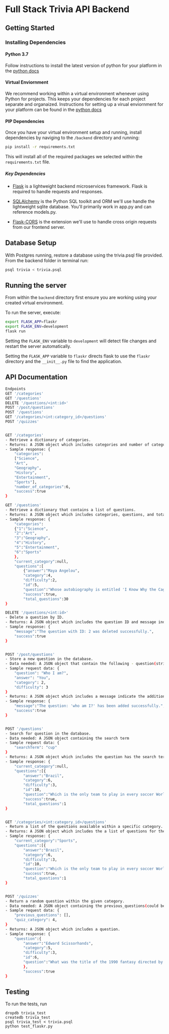 # Full Stack Trivia API Backend

## Getting Started

### Installing Dependencies

#### Python 3.7

Follow instructions to install the latest version of python for your platform in the [python docs](https://docs.python.org/3/using/unix.html#getting-and-installing-the-latest-version-of-python)

#### Virtual Enviornment

We recommend working within a virtual environment whenever using Python for projects. This keeps your dependencies for each project separate and organaized. Instructions for setting up a virual enviornment for your platform can be found in the [python docs](https://packaging.python.org/guides/installing-using-pip-and-virtual-environments/)

#### PIP Dependencies

Once you have your virtual environment setup and running, install dependencies by naviging to the `/backend` directory and running:

```bash
pip install -r requirements.txt
```

This will install all of the required packages we selected within the `requirements.txt` file.

##### Key Dependencies

- [Flask](http://flask.pocoo.org/)  is a lightweight backend microservices framework. Flask is required to handle requests and responses.

- [SQLAlchemy](https://www.sqlalchemy.org/) is the Python SQL toolkit and ORM we'll use handle the lightweight sqlite database. You'll primarily work in app.py and can reference models.py. 

- [Flask-CORS](https://flask-cors.readthedocs.io/en/latest/#) is the extension we'll use to handle cross origin requests from our frontend server. 

## Database Setup
With Postgres running, restore a database using the trivia.psql file provided. From the backend folder in terminal run:
```bash
psql trivia < trivia.psql
```

## Running the server

From within the `backend` directory first ensure you are working using your created virtual environment.

To run the server, execute:

```bash
export FLASK_APP=flaskr
export FLASK_ENV=development
flask run
```

Setting the `FLASK_ENV` variable to `development` will detect file changes and restart the server automatically.

Setting the `FLASK_APP` variable to `flaskr` directs flask to use the `flaskr` directory and the `__init__.py` file to find the application. 

## API Documentation

```bash
Endpoints
GET '/categories'
GET '/questions'
DELETE '/questions/<int:id>'
POST '/post/questions'
POST '/questions'
GET '/categories/<int:category_id>/questions'
POST '/quizzes'


GET '/categories'
- Retrieve a dictionary of categories.
- Returns: A JSON object which includes categories and number of categories.
- Sample response: {
    "categories":
    ["Science",
    "Art",
    "Geography",
    "History",
    "Entertainment",
    "Sports"],
    "number_of_categories":6,
    "success":true
}

GET '/questions'
- Retrieve a dictionary that contains a list of questions.
- Returns: A JSON object which includes categories, questions, and total number of questions.
- Sample response: {
    "categories":
    {"1":"Science",
    "2":"Art",
    "3":"Geography",
    "4":"History",
    "5":"Entertainment",
    "6":"Sports"
    },
    "current_category":null,
    "questions":[
        {"answer":"Maya Angelou",
        "category":4,
        "difficulty":2,
        "id":5,
        "question":"Whose autobiography is entitled 'I Know Why the Caged Bird Sings'?"}],
        "success":true,
        "total_questions":30
}

DELETE '/questions/<int:id>'
- Delete a question by ID.
- Returns: A JSON object which includes the question ID and message indicate the deletion.
- Sample response: {
    "message":"The question with ID: 2 was deleted successfully.",
    "success":true
}


POST '/post/questions'
- Store a new question in the database.
- Data needed: A JSON object that contain the following - question(string), answer(string), category(int), and difficulty(int).
- Sample request data: {
    "question": "Who I am?",
    "answer": "You",
    "category": 2,
    "difficulty": 3
}
- Returns: A JSON object which includes a message indicate the addition.
- Sample response: {
    "message":"The question: 'who am I?' has been added successfully.",
    "success":true
}


POST '/questions'
- Search for question in the database.
- Data needed: A JSON object containing the search term
- Sample request data: {
    "searchTerm": "cup"
}
- Returns: A JSON object which includes the question has the search term
- Sample response: {
    "current_category":null,
    "questions":[{
        "answer":"Brazil",
        "category":6,
        "difficulty":3,
        "id":10,
        "question":"Which is the only team to play in every soccer World Cup tournament?"}],
        "success":true,
        "total_questions":1
}


GET '/categories/<int:category_id>/questions'
- Return a list of the questions available within a specific category.
- Returns: A JSON object which includes the a list of questions for the requested category.
- Sample response: {
    "current_category":"Sports",
    "questions":[{
        "answer":"Brazil",
        "category":6,
        "difficulty":3,
        "id":10,
        "question":"Which is the only team to play in every soccer World Cup tournament?"}],
        "success":true,
        "total_questions":1
}


POST '/quizzes'
- Return a random question within the given category.
- Data needed: A JSON object containing the previous_questions(could be empty) and category(int).
- Sample request data: {
    "previous_questions": [],
    "quiz_category": 4,
}
- Returns: A JSON object which includes a question.
- Sample response: {
    "question":{
        "answer":"Edward Scissorhands",
        "category":5,
        "difficulty":3,
        "id":6,
        "question":"What was the title of the 1990 fantasy directed by Tim Burton about a young man with multi-bladed appendages?"
        },
        "success":true
}

```


## Testing
To run the tests, run
```
dropdb trivia_test
createdb trivia_test
psql trivia_test < trivia.psql
python test_flaskr.py
```
